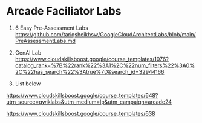 # Arcade Faciliator Labs

1) 6 Easy Pre-Assessment Labs  
https://github.com/tariqsheikhsw/GoogleCloudArchitectLabs/blob/main/PreAssessmentLabs.md

2) GenAI Lab  
https://www.cloudskillsboost.google/course_templates/1076?catalog_rank=%7B%22rank%22%3A1%2C%22num_filters%22%3A0%2C%22has_search%22%3Atrue%7D&search_id=32944166

3) List below  

https://www.cloudskillsboost.google/course_templates/648?utm_source=qwiklabs&utm_medium=lp&utm_campaign=arcade24  

https://www.cloudskillsboost.google/course_templates/638  



